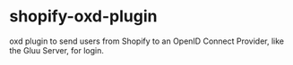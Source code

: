 # shopify-oxd-plugin
oxd plugin to send users from Shopify to an OpenID Connect Provider, like the Gluu Server, for login.
